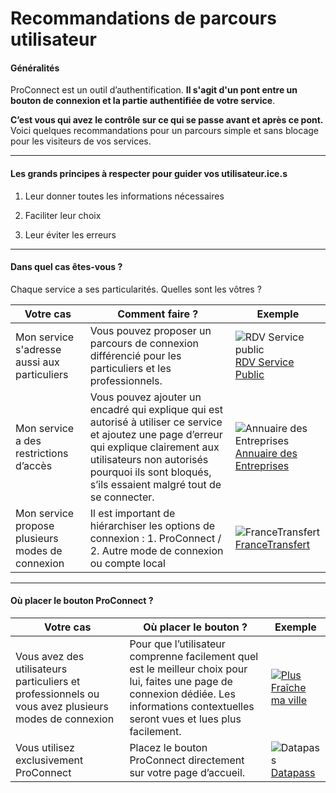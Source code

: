 # Recommandations de parcours utilisateur

#### Généralités

ProConnect est un outil d’authentification.
**Il s'agit d'un pont entre un bouton de connexion et la partie authentifiée de votre service**.

**C’est vous qui avez le contrôle sur ce qui se passe avant et après ce pont.**
Voici quelques recommandations pour un parcours simple et sans blocage pour les visiteurs de vos services.

---

#### Les grands principes à respecter pour guider vos utilisateur.ice.s

1. Leur donner toutes les informations nécessaires

2. Faciliter leur choix

3. Leur éviter les erreurs

---

#### Dans quel cas êtes-vous ?

Chaque service a ses particularités. Quelles sont les vôtres ?

| Votre cas                                        | Comment faire ?                                                                                                                                                                                                                               | Exemple                                                                                                                                                            |
| ------------------------------------------------ | --------------------------------------------------------------------------------------------------------------------------------------------------------------------------------------------------------------------------------------------- | ------------------------------------------------------------------------------------------------------------------------------------------------------------------ |
| Mon service s'adresse aussi aux particuliers     | Vous pouvez proposer un parcours de connexion différencié pour les particuliers et les professionnels.                                                                                                                                        | ![RDV Service public](/images/docs/screenshot-rdv.png)[RDV Service Public](https://rdv.anct.gouv.fr/)                                                              |
| Mon service a des restrictions d’accès           | Vous pouvez ajouter un encadré qui explique qui est autorisé à utiliser ce service et ajoutez une page d’erreur qui explique clairement aux utilisateurs non autorisés pourquoi ils sont bloqués, s’ils essaient malgré tout de se connecter. | ![Annuaire des Entreprises](/images/docs/screenshot-annuaire-entreprises.png)[Annuaire des Entreprises](https://annuaire-entreprises.data.gouv.fr/lp/agent-public) |
| Mon service propose plusieurs modes de connexion | Il est important de hiérarchiser les options de connexion : 1. ProConnect / 2. Autre mode de connexion ou compte local                                                                                                                        | ![FranceTransfert](/images/docs/screenshot-francetransfert.png) [FranceTransfert](https://francetransfert.numerique.gouv.fr/connect)                               |

---

#### Où placer le bouton ProConnect ?

| Votre cas                                                                                           | Où placer le bouton ?                                                                                                                                                                     | Exemple                                                                                                                                                                                |
| --------------------------------------------------------------------------------------------------- | ----------------------------------------------------------------------------------------------------------------------------------------------------------------------------------------- | -------------------------------------------------------------------------------------------------------------------------------------------------------------------------------------- |
| Vous avez des utilisateurs particuliers et professionnels ou vous avez plusieurs modes de connexion | Pour que l’utilisateur comprenne facilement quel est le meilleur choix pour lui, faites une page de connexion dédiée. Les informations contextuelles seront vues et lues plus facilement. | ![](/images/docs/screenshot-plus-fraiche-ma-ville.png)[Plus Fraîche ma ville](https://plusfraichemaville.fr/connexion?callbackUrl=https%3A%2F%2Fplusfraichemaville.fr%2Fespace-projet) |
| Vous utilisez exclusivement ProConnect                                                              | Placez le bouton ProConnect directement sur votre page d’accueil.                                                                                                                         | ![Datapass](/images/docs/screenshot-datapass.png)[Datapass](https://datapass.api.gouv.fr/)                                                                                             |
